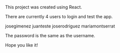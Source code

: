 This project was created using React.

There are currently 4 users to login and test the app.

josegimenez
juanteste
joserodriguez
mariamontserrat

The password is the same as the username.

Hope you like it!
